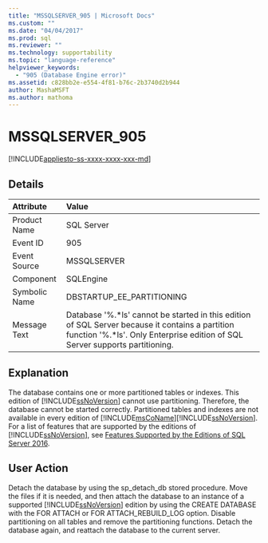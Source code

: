 ```yaml
---
title: "MSSQLSERVER_905 | Microsoft Docs"
ms.custom: ""
ms.date: "04/04/2017"
ms.prod: sql
ms.reviewer: ""
ms.technology: supportability
ms.topic: "language-reference"
helpviewer_keywords: 
  - "905 (Database Engine error)"
ms.assetid: c828bb2e-e554-4f81-b76c-2b3740d2b944
author: MashaMSFT
ms.author: mathoma
---
```

# MSSQLSERVER_905
[!INCLUDE[appliesto-ss-xxxx-xxxx-xxx-md](../../includes/appliesto-ss-xxxx-xxxx-xxx-md.md)]
  
## Details  
  
| Attribute | Value |  
| :-------- | :---- |  
|Product Name|SQL Server|  
|Event ID|905|  
|Event Source|MSSQLSERVER|  
|Component|SQLEngine|  
|Symbolic Name|DBSTARTUP_EE_PARTITIONING|  
|Message Text|Database '%.*ls' cannot be started in this edition of SQL Server because it contains a partition function '%.\*ls'. Only Enterprise edition of SQL Server supports partitioning.|  
  
## Explanation  
The database contains one or more partitioned tables or indexes. This edition of [!INCLUDE[ssNoVersion](../../includes/ssnoversion-md.md)] cannot use partitioning. Therefore, the database cannot be started correctly. Partitioned tables and indexes are not available in every edition of [!INCLUDE[msCoName](../../includes/msconame-md.md)][!INCLUDE[ssNoVersion](../../includes/ssnoversion-md.md)]. For a list of features that are supported by the editions of [!INCLUDE[ssNoVersion](../../includes/ssnoversion-md.md)], see [Features Supported by the Editions of SQL Server 2016](~/sql-server/editions-and-supported-features-for-sql-server-2016.md).  
  
## User Action  
Detach the database by using the sp_detach_db stored procedure. Move the files if it is needed, and then attach the database to an instance of a supported [!INCLUDE[ssNoVersion](../../includes/ssnoversion-md.md)] edition by using the CREATE DATABASE with the FOR ATTACH or FOR ATTACH_REBUILD_LOG option. Disable partitioning on all tables and remove the partitioning functions. Detach the database again, and reattach the database to the current server.  
  

